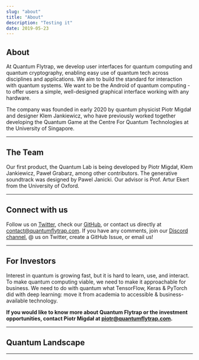 ```yaml
---
slug: "about"
title: "About"
description: "Testing it"
date: 2019-05-23
---
```


## About

At Quantum Flytrap, we develop user interfaces for quantum computing and quantum cryptography, enabling easy use of quantum tech across disciplines and applications.
We aim to build the standard for interaction with quantum systems. We want to be the Android of quantum computing - to offer users a simple, well-designed graphical interface working with any hardware.


The company was founded in early 2020 by quantum physicist Piotr Migdał and designer Klem Jankiewicz, who have previously worked together developing the Quantum Game at the Centre For Quantum Technologies at the University of Singapore.

---

## The Team

Our first product, the Quantum Lab is being developed by Piotr Migdał, Klem Jankiewicz, Paweł Grabarz, among other contributors. The generative soundtrack was designed by Pawel Janicki. Our advisor is Prof. Artur Ekert from the University of Oxford.

---

## Connect with us

Follow us on [Twitter](https://twitter.com/QuantumGameIO), check our [GitHub](https://github.com/Quantum-Game), or contact us directly at <contact@quantumflytrap.com>. If you have any comments, join our [Discord channel](https://discord.gg/BJMbjUVXmY), @ us on Twitter, create a GitHub Issue, or email us!

---

## For Investors

Interest in quantum is growing fast, but it is hard to learn, use, and interact. To make quantum computing viable, we need to make it approachable for business.
We need to do with quantum what TensorFlow, Keras & PyTorch did with deep learning: move it from academia to accessible & business-available technology.

**If you would like to know more about Quantum Flytrap or the investment opportunities, contact Piotr Migdał at <piotr@quantumflytrap.com>.**

---

## Quantum Landscape


---
